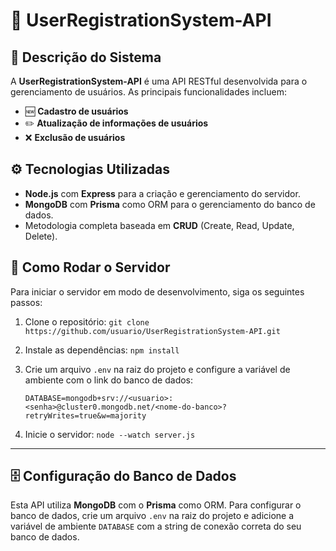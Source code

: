 # 🚀 UserRegistrationSystem-API

## 📝 Descrição do Sistema

A **UserRegistrationSystem-API** é uma API RESTful desenvolvida para o gerenciamento de usuários. As principais funcionalidades incluem:

- 🆕 **Cadastro de usuários**
- ✏️ **Atualização de informações de usuários**
- ❌ **Exclusão de usuários**

## ⚙️ Tecnologias Utilizadas

- **Node.js** com **Express** para a criação e gerenciamento do servidor.
- **MongoDB** com **Prisma** como ORM para o gerenciamento do banco de dados.
- Metodologia completa baseada em **CRUD** (Create, Read, Update, Delete).

## 🚀 Como Rodar o Servidor

Para iniciar o servidor em modo de desenvolvimento, siga os seguintes passos:

1. Clone o repositório: `git clone https://github.com/usuario/UserRegistrationSystem-API.git`

2. Instale as dependências: `npm install`

3. Crie um arquivo `.env` na raiz do projeto e configure a variável de ambiente com o link do banco de dados:

   `DATABASE=mongodb+srv://<usuario>:<senha>@cluster0.mongodb.net/<nome-do-banco>?retryWrites=true&w=majority`

4. Inicie o servidor: `node --watch server.js`

---

## 🗄️ Configuração do Banco de Dados

Esta API utiliza **MongoDB** com o **Prisma** como ORM. Para configurar o banco de dados, crie um arquivo `.env` na raiz do projeto e adicione a variável de ambiente `DATABASE` com a string de conexão correta do seu banco de dados.
